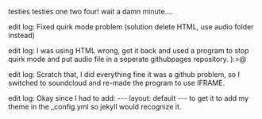 testies testies one two four! wait a damn minute....



edit log: Fixed quirk mode problem (solution delete HTML, use audio folder instead)

edit log: I was using HTML wrong, got it back and used a program to stop quirk mode and put audio file in a seperate githubpages repository. ):>@

edit log: Scratch that, I did everything fine it was a github problem, so I switched to soundcloud and re-made the program to use IFRAME.

edit log: Okay since I had to add: --- layout: default --- to get it to add my theme in the _config.yml so jekyll would recognize it.
